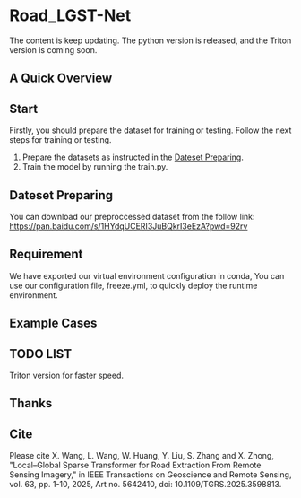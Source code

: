 # Road_LGST-Net
The content is keep updating. The python version is released, and the Triton version is coming soon.
## A Quick Overview 

## Start
Firstly, you should prepare the dataset for training or testing. 
Follow the next steps for training or testing.
1. Prepare the datasets as instructed in the [Dateset Preparing](#dateset_section).
2. Train the model by running the train.py.

## Dateset Preparing <a id="dateset_section"></a>
You can download our preproccessed dataset from the follow link:
https://pan.baidu.com/s/1HYdqUCERI3JuBQkrI3eEzA?pwd=92rv

## Requirement
We have exported our virtual environment configuration in conda, You can use our configuration file, freeze.yml, to quickly deploy the runtime environment.


## Example Cases

## TODO LIST
Triton version for faster speed.

## Thanks


## Cite
Please cite
X. Wang, L. Wang, W. Huang, Y. Liu, S. Zhang and X. Zhong, "Local–Global Sparse Transformer for Road Extraction From Remote Sensing Imagery," in IEEE Transactions on Geoscience and Remote Sensing, vol. 63, pp. 1-10, 2025, Art no. 5642410, doi: 10.1109/TGRS.2025.3598813.

